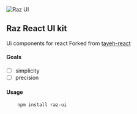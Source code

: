 ![Raz UI]()
## Raz React UI kit
Ui components for react
Forked from [tayeh-react](https://raw.githubusercontent.com/aref00/raz-ui/master/assets/icon.jpg)

#### Goals
- [ ] simplicity 
- [ ] precision 

#### Usage 

```
	npm install raz-ui
``` 